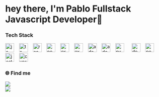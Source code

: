 # hey there, I'm Pablo Fullstack Javascript Developer👋

### Tech Stack

<img  src="https://user-images.githubusercontent.com/62909574/239472661-f4b108c2-5389-42ef-b164-1b64faf8af60.svg" alt="js" width="28" height="28" style="max-width:100%"></img>&nbsp;&nbsp;&nbsp;
<img  src="https://user-images.githubusercontent.com/62909574/239473604-55cb7e31-e6c4-45cb-ab5e-493f20106f94.svg" alt="ts" width="28" height="28" style="max-width:100%"></img>&nbsp;&nbsp;&nbsp;
<img src="https://user-images.githubusercontent.com/62909574/239477248-529ba90a-19fb-4ca7-a311-ab9b65ee458c.svg" alt="react" width="28" height="28" style="max-width:100%">&nbsp;&nbsp;&nbsp;
<img src="https://user-images.githubusercontent.com/62909574/239473612-826bbc5b-7e83-4066-b0a0-8b596a3568b4.svg" alt="node" width="28" height="28" style="max-width:100%">&nbsp;&nbsp;&nbsp;
<img src="https://user-images.githubusercontent.com/62909574/239478128-9d5f9f5d-8c40-4383-9180-ac04fd6b9fad.svg" alt="expo" width="28" height="28" style="max-width:100%">&nbsp;&nbsp;&nbsp;
<img src="https://user-images.githubusercontent.com/62909574/239473599-56d7ef2f-65e7-4904-a3d2-ff7d01ef372c.svg" alt="express" width="28" height="28" style="max-width:100%"></img>&nbsp;&nbsp;&nbsp;
<img src="https://user-images.githubusercontent.com/62909574/239473592-bbe0eca3-260b-4c0e-830c-83b7b283c94e.svg" alt="adonis" width="28" height="28" style="max-width:100%"></img>&nbsp;&nbsp;&nbsp;
<img src="https://user-images.githubusercontent.com/62909574/239474512-fa0fcfec-d818-49e6-b99d-fb0da32bbece.svg" alt="adonis" width="28" height="28" style="max-width:100%"></img>&nbsp;&nbsp;&nbsp;
<img  src="https://user-images.githubusercontent.com/62909574/239473568-276f147b-8ebd-49b8-bd46-6140b1f87a78.svg" alt="py" width="28" height="28" style="max-width:100%"></img>&nbsp;&nbsp;&nbsp;
</img>&nbsp;&nbsp;<img  src="https://user-images.githubusercontent.com/62909574/239474939-3bbf5a37-449b-4df8-a4de-b2f92a5bc491.svg" alt="docker" width="28" height="28" style="max-width:100%"></img>&nbsp;&nbsp;&nbsp;
<img  src="https://user-images.githubusercontent.com/62909574/239473585-e69ee805-a0b8-40ff-97e8-3f86dc15a472.svg" alt="postgres" width="28" height="28" style="max-width:100%"></img>&nbsp;&nbsp;&nbsp;
<img  src="https://user-images.githubusercontent.com/62909574/239475527-dcfbbe21-deb8-450f-93e2-838d6f1532f8.svg" alt="jest" width="28" height="28" style="max-width:100%"></img>&nbsp;&nbsp;&nbsp;
<img  src="https://user-images.githubusercontent.com/62909574/239480413-01037699-b877-49c4-be22-ace390c96a35.svg" alt="cypress" width="28" height="28" style="max-width:100%"></img>&nbsp;&nbsp;&nbsp;

</div>

<div align="left">

### 🌐 Find me

<a href="https://www.linkedin.com/in/pablo-santos-a241b621b/"> <img src="https://img.shields.io/badge/LinkedIn-0077B5?style=for-the-badge&logo=linkedin&logoColor=white"></igm></a>
<br>
<a href="mailto:pablonatan.d.r.s@gmail.com"> <img src="https://img.shields.io/badge/Gmail-D14836?style=for-the-badge&logo=gmail&logoColor=white"></igm></a>

</div>

<br/>
